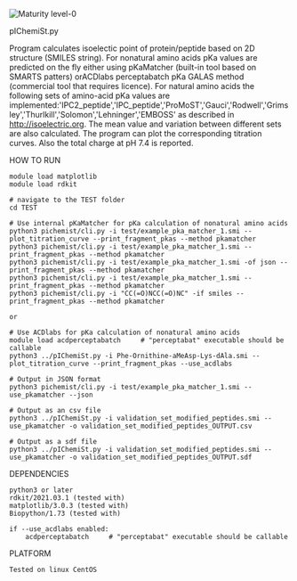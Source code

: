 ![Maturity level-0](https://img.shields.io/badge/Maturity%20Level-ML--0-red)

pIChemiSt.py

Program calculates isoelectic point of protein/peptide based on 2D structure (SMILES string). For nonatural amino acids pKa values are predicted on the fly either using pKaMatcher (built-in tool based on SMARTS patters) orACDlabs perceptabatch pKa GALAS method (commercial tool that requires licence). For natural amino acids the following sets of amino-acid pKa values are implemented:'IPC2_peptide','IPC_peptide','ProMoST','Gauci','Rodwell','Grimsley','Thurlkill','Solomon','Lehninger','EMBOSS' as described in http://isoelectric.org. The mean value and variation between different sets are also calculated. The program can plot the corresponding titration curves. Also the total charge at pH 7.4 is reported. 


HOW TO RUN

    module load matplotlib
    module load rdkit

    # navigate to the TEST folder
    cd TEST

    # Use internal pKaMatcher for pKa calculation of nonatural amino acids
    python3 pichemist/cli.py -i test/example_pka_matcher_1.smi --plot_titration_curve --print_fragment_pkas --method pkamatcher
    python3 pichemist/cli.py -i test/example_pka_matcher_1.smi --print_fragment_pkas --method pkamatcher
    python3 pichemist/cli.py -i test/example_pka_matcher_1.smi -of json --print_fragment_pkas --method pkamatcher
    python3 pichemist/cli.py -i test/example_pka_matcher_1.smi --print_fragment_pkas --method pkamatcher
    python3 pichemist/cli.py -i "CC(=O)NCC(=O)NC" -if smiles --print_fragment_pkas --method pkamatcher

    or

    # Use ACDlabs for pKa calculation of nonatural amino acids
    module load acdperceptabatch     # "perceptabat" executable should be callable
    python3 ../pIChemiSt.py -i Phe-Ornithine-aMeAsp-Lys-dAla.smi --plot_titration_curve --print_fragment_pkas --use_acdlabs
   
    # Output in JSON format
    python3 pichemist/cli.py -i test/example_pka_matcher_1.smi --use_pkamatcher --json 

    # Output as an csv file
    python3 ../pIChemiSt.py -i validation_set_modified_peptides.smi --use_pkamatcher -o validation_set_modified_peptides_OUTPUT.csv

    # Output as a sdf file
    python3 ../pIChemiSt.py -i validation_set_modified_peptides.smi --use_pkamatcher -o validation_set_modified_peptides_OUTPUT.sdf
   

DEPENDENCIES 

    python3 or later 
    rdkit/2021.03.1 (tested with)
    matplotlib/3.0.3 (tested with) 
    Biopython/1.73 (tested with)
    
    if --use_acdlabs enabled:
        acdperceptabatch     # "perceptabat" executable should be callable


PLATFORM

    Tested on linux CentOS

